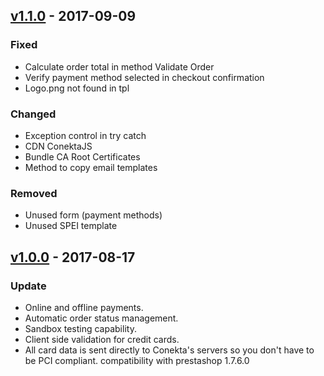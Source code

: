 ## [v1.1.0](https://github.com/conekta/conekta_prestashop/releases/tag/v1.1.0) - 2017-09-09
### Fixed
- Calculate order total in method Validate Order
- Verify payment method selected in checkout confirmation
- Logo.png not found in tpl

### Changed
- Exception control in try catch
- CDN ConektaJS
- Bundle CA Root Certificates
- Method to copy email templates

### Removed
- Unused form (payment methods)
- Unused SPEI template

## [v1.0.0](https://github.com/conekta/conekta_prestashop/releases/tag/v1.0.0) - 2017-08-17
### Update
- Online and offline payments.
- Automatic order status management.
- Sandbox testing capability.
- Client side validation for credit cards.
- All card data is sent directly to Conekta's servers so you don't have to be PCI compliant.
compatibility with prestashop 1.7.6.0
